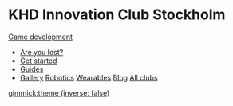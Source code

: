 # KHD Innovation Club Stockholm

<!-- [Game Development](game-development/home.md) -->
[Game development]()
* [Are you lost?](faq.md)
* [Get started](get-started.md)
* [Guides](guides.md)
* [Gallery](gallery.md)
[Robotics](robotics/home.md)
[Wearables](wearables/home.md)
[Blog](blog.md)
[All clubs](/club)

[gimmick:theme (inverse: false)](cerulean)